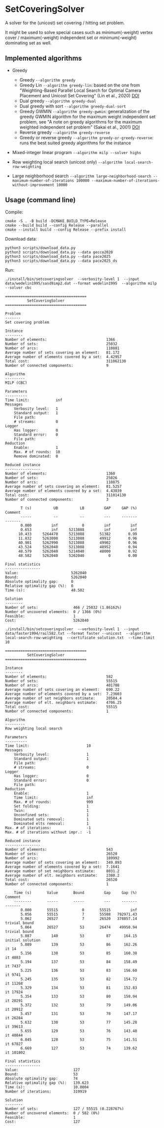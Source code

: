 # SetCoveringSolver

A solver for the (unicost) set covering / hitting set problem.

It might be used to solve special cases such as minimum(-weight) vertex cover / maximum(-weight) independent set or minimum(-weight) dominating set as well.

## Implemented algorithms

- Greedy
  - Greedy `--algorithm greedy`
  - Greedy Lin `--algorithm greedy-lin`: based on the one from "Weighting-Based Parallel Local Search for Optimal Camera Placement and Unicost Set Covering" (Lin et al., 2020) [DOI](https://doi.org/10.1145/3377929.3398184)
  - Dual greedy `--algorithm greedy-dual`
  - Dual greedy with sort `--algorithm greedy-dual-sort`
  - Greedy GWMIN `--algorithm greedy-gwmin`: generalization of the greedy GWMIN algorithm for the maximum weight independent set problem, see "A note on greedy algorithms for the maximum weighted independent set problem" (Sakai et al., 2001) [DOI](https://doi.org/10.1016/S0166-218X(02)00205-6)
  - Reverse greedy `--algorithm greedy-reverse`
  - Greedy or reverse greedy `--algorithm greedy-or-greedy-reverse`: runs the best suited greedy algorithms for the instance

- Mixed-integer linear program `--algorithm milp --solver highs`

- Row weighting local search (unicost only) `--algorithm local-search-row-weighting`

- Large neighborhood search `--algorithm large-neighborhood-search --maximum-number-of-iterations 100000 --maximum-number-of-iterations-without-improvement 10000`

## Usage (command line)

Compile:
```shell
cmake -S . -B build -DCMAKE_BUILD_TYPE=Release
cmake --build build --config Release --parallel
cmake --install build --config Release --prefix install
```

Download data:
```shell
python3 scripts/download_data.py
python3 scripts/download_data.py --data gecco2020
python3 scripts/download_data.py --data pace2025
python3 scripts/download_data.py --data pace2025_ds
```

Run:

```shell
./install/bin/setcoveringsolver  --verbosity-level 1  --input data/wedelin1995/sasd9imp2.dat --format wedelin1995  --algorithm milp --solver cbc
```
```
=====================================
          SetCoveringSolver          
=====================================

Problem
-------
Set covering problem

Instance
--------
Number of elements:                           1366
Number of sets:                               25032
Number of arcs:                               110881
Average number of sets covering an element:   81.172
Average number of elements covered by a set:  4.42957
Total cost:                                   311062130
Number of connected components:               9

Algorithm
---------
MILP (CBC)

Parameters
----------
Time limit:            inf
Messages
    Verbosity level:   1
    Standard output:   1
    File path:         
    # streams:         0
Logger
    Has logger:        0
    Standard error:    0
    File path:         
Reduction
    Enable:            1
    Max. # of rounds:  10
    Remove dominated:  0

Reduced instance
----------------
Number of elements:                           1360
Number of sets:                               25026
Number of arcs:                               110875
Average number of sets covering an element:   81.5257
Average number of elements covered by a set:  4.43039
Total cost:                                   311014130
Number of connected components:               3

       T (s)          UB          LB         GAP     GAP (%)                 Comment
       -----          --          --         ---     -------                 -------
       0.000         inf           0         inf         inf                        
       0.653         inf     5213088         inf         inf                        
      10.433     5264470     5213088       51382        0.99                        
      11.832     5263000     5213088       49912        0.96                        
      40.901     5262990     5213088       49902        0.96                        
      43.524     5262040     5213088       48952        0.94                        
      48.579     5262040     5214040       48000        0.92                        
      48.582     5262040     5262040           0        0.00                        

Final statistics
----------------
Value:                        5262040
Bound:                        5262040
Absolute optimality gap:      0
Relative optimality gap (%):  0
Time (s):                     48.582

Solution
--------
Number of sets:                466 / 25032 (1.86162%)
Number of uncovered elements:  0 / 1366 (0%)
Feasible:                      1
Cost:                          5262040
```

```shell
./install/bin/setcoveringsolver  --verbosity-level 1  --input data/faster1994/rail582.txt --format faster --unicost  --algorithm local-search-row-weighting  --certificate solution.txt  --time-limit 10
```
```
=====================================
          SetCoveringSolver          
=====================================

Instance
--------
Number of elements:                           582
Number of sets:                               55515
Number of arcs:                               401708
Average number of sets covering an element:   690.22
Average number of elements covered by a set:  7.23603
Average number of set neighbors estimate:     20584.4
Average number of elt. neighbors estimate:    4706.25
Total cost:                                   55515
Number of connected components:               1

Algorithm
---------
Row weighting local search

Parameters
----------
Time limit:                          10
Messages
    Verbosity level:                 1
    Standard output:                 1
    File path:                       
    # streams:                       0
Logger
    Has logger:                      0
    Standard error:                  0
    File path:                       
Reduction
    Enable:                          1
    Time limit:                      inf
    Max. # of rounds:                999
    Set folding:                     1
    Twin:                            1
    Unconfined sets:                 1
    Dominated sets removal:          1
    Dominated elts removal:          1
Max. # of iterations:                -1
Max. # of iterations without impr.:  -1

Reduced instance
----------------
Number of elements:                           543
Number of sets:                               26520
Number of arcs:                               189992
Average number of sets covering an element:   349.893
Average number of elements covered by a set:  7.1641
Average number of set neighbors estimate:     8031.2
Average number of elt. neighbors estimate:    2380.2
Total cost:                                   26520
Number of connected components:               1

    Time (s)       Value       Bound         Gap     Gap (%)                 Comment
    --------       -----       -----         ---     -------                 -------
       0.000       55515           0       55515         inf                        
       5.056       55515           7       55508   792971.43                        
       5.062       26527           7       26520   378857.14           trivial bound
       5.064       26527          53       26474    49950.94           trivial bound
       5.087         140          53          87      164.15        initial solution
       5.089         139          53          86      162.26                   it 14
       5.156         138          53          85      160.38                 it 4883
       5.194         137          53          84      158.49                 it 7437
       5.225         136          53          83      156.60                 it 9741
       5.245         135          53          82      154.72                it 11268
       5.329         134          53          81      152.83                it 17924
       5.354         133          53          80      150.94                it 20291
       5.372         132          53          79      149.06                it 20912
       5.457         131          53          78      147.17                it 26284
       5.632         130          53          77      145.28                it 39613
       5.655         129          53          76      143.40                it 40844
       6.045         128          53          75      141.51                it 67827
       6.669         127          53          74      139.62               it 101802

Final statistics
----------------
Value:                         127
Bound:                         53
Absolute optimality gap:       74
Relative optimality gap (%):   139.623
Time (s):                      10.0004
Number of iterations:          319919

Solution
--------
Number of sets:                127 / 55515 (0.228767%)
Number of uncovered elements:  0 / 582 (0%)
Feasible:                      1
Cost:                          127
```
